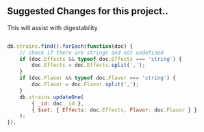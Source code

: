 ## Suggested Changes for this project..

This will assist with digestability


```js

db.strains.find().forEach(function(doc) {
    // check if there are strings and not undefined
    if (doc.Effects && typeof doc.Effects === 'string') {
        doc.Effects = doc.Effects.split(',');
    }
    if (doc.Flavor && typeof doc.Flavor === 'string') {
        doc.Flavor = doc.Flavor.split(',');
    }
    db.strains.updateOne(
        { _id: doc._id },
        { $set: { Effects: doc.Effects, Flavor: doc.Flavor } }
    );
});


```
